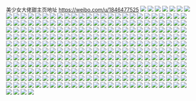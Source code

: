美少女大佬甜主页地址 https://weibo.com/u/1846477525 
![](https://wx4.sinaimg.cn/mw2000/6e0f02d5gy1h81j3g7mljj228j2znx6q.jpg) 
![](https://wx4.sinaimg.cn/mw2000/6e0f02d5gy1h81j3hue3rj22c03401ky.jpg) 
![](https://wx4.sinaimg.cn/mw2000/6e0f02d5gy1h81j3ku7ezj22c0340e83.jpg) 
![](https://wx4.sinaimg.cn/mw2000/6e0f02d5gy1h81j3o1xerj22c0340x6r.jpg) 
![](https://wx4.sinaimg.cn/mw2000/6e0f02d5gy1h7avdiirqmj23402cee82.jpg) 
![](https://wx4.sinaimg.cn/mw2000/6e0f02d5gy1h7avdy4vdfj22dp2io7rx.jpg) 
![](https://wx4.sinaimg.cn/mw2000/6e0f02d5gy1h7avdjusi9j22c0340hdu.jpg) 
![](https://wx4.sinaimg.cn/mw2000/6e0f02d5gy1h7avdl0y5vj22c034unpe.jpg) 
![](https://wx4.sinaimg.cn/mw2000/6e0f02d5gy1h6yd0rdx61j22c034m4qs.jpg) 
![](https://wx4.sinaimg.cn/mw2000/6e0f02d5gy1h6yd0tka1xj22c035e4qs.jpg) 
![](https://wx4.sinaimg.cn/mw2000/6e0f02d5gy1h6yd0ujj4aj228n3034qq.jpg) 
![](https://wx4.sinaimg.cn/mw2000/6e0f02d5gy1h6yd13317cj22bz32whdw.jpg) 
![](https://wx4.sinaimg.cn/mw2000/6e0f02d5gy1h6yd14u0xij22c0340x6q.jpg) 
![](https://wx4.sinaimg.cn/mw2000/6e0f02d5gy1h6yd0wuimlj21ij2ps17t.jpg) 
![](https://wx4.sinaimg.cn/mw2000/6e0f02d5gy1h6yd0yyshyj21in2psk7g.jpg) 
![](https://wx4.sinaimg.cn/mw2000/6e0f02d5gy1h6yd110z06j22c03407wl.jpg) 
![](https://wx4.sinaimg.cn/mw2000/6e0f02d5gy1h6yd18fxeqj22c0346hdw.jpg) 
![](https://wx4.sinaimg.cn/mw2000/6e0f02d5gy1h6sla950t5j224636bkjm.jpg) 
![](https://wx4.sinaimg.cn/mw2000/6e0f02d5gy1h6slabo4joj2248375jyf.jpg) 
![](https://wx4.sinaimg.cn/mw2000/6e0f02d5gy1h6slaeqlw1j224236bgt4.jpg) 
![](https://wx4.sinaimg.cn/mw2000/6e0f02d5gy1h6slagzviyj22802z77wj.jpg) 
![](https://wx4.sinaimg.cn/mw2000/6e0f02d5gy1h6rafc0entj22c0340npf.jpg) 
![](https://wx4.sinaimg.cn/mw2000/6e0f02d5gy1h6rafdslxaj229g30mkjm.jpg) 
![](https://wx4.sinaimg.cn/mw2000/6e0f02d5gy1h6raf9t2h3j227f2xwqv6.jpg) 
![](https://wx4.sinaimg.cn/mw2000/6e0f02d5gy1h6raffe08aj22c034ihdu.jpg) 
![](https://wx4.sinaimg.cn/mw2000/6e0f02d5gy1h6rafh2bkcj22c0340u0y.jpg) 
![](https://wx4.sinaimg.cn/mw2000/6e0f02d5gy1h6rafieqqqj229z32kkjl.jpg) 
![](https://wx4.sinaimg.cn/mw2000/6e0f02d5gy1h6rafjhoqvj22c0340qv5.jpg) 
![](https://wx4.sinaimg.cn/mw2000/6e0f02d5ly1h5eya9lghsj227o2y9kes.jpg) 
![](https://wx4.sinaimg.cn/mw2000/6e0f02d5ly1h5eyaq3rdqj226e2xab29.jpg) 
![](https://wx4.sinaimg.cn/mw2000/6e0f02d5ly1h5eya8zav4j22c0340hdu.jpg) 
![](https://wx4.sinaimg.cn/mw2000/6e0f02d5ly1h5eyabc8z8j22c0340npe.jpg) 
![](https://wx4.sinaimg.cn/mw2000/6e0f02d5ly1h4r6xqc3ljj21o02yohdv.jpg) 
![](https://wx4.sinaimg.cn/mw2000/6e0f02d5gy1h4743ikfydj22ay35je82.jpg) 
![](https://wx4.sinaimg.cn/mw2000/6e0f02d5gy1h4743lzh4sj22c037iqv6.jpg) 
![](https://wx4.sinaimg.cn/mw2000/6e0f02d5gy1h4743fnc1aj22c035yu0y.jpg) 
![](https://wx4.sinaimg.cn/mw2000/6e0f02d5gy1h3t23pp159j22c0340npd.jpg) 
![](https://wx4.sinaimg.cn/mw2000/6e0f02d5gy1h3t23x1sw0j21sc2dskjl.jpg) 
![](https://wx4.sinaimg.cn/mw2000/6e0f02d5gy1h3t23sgyc3j22bx2o07wj.jpg) 
![](https://wx4.sinaimg.cn/mw2000/6e0f02d5gy1h27a8m4op6j21o02yob2b.jpg) 
![](https://wx4.sinaimg.cn/mw2000/6e0f02d5gy1h27a8nptm6j21o02yoe83.jpg) 
![](https://wx4.sinaimg.cn/mw2000/6e0f02d5gy1h0pszdelfjj22bz2s1hdu.jpg) 
![](https://wx4.sinaimg.cn/mw2000/6e0f02d5gy1h0pszirwvtj22c02i6e82.jpg) 
![](https://wx4.sinaimg.cn/mw2000/6e0f02d5gy1h0c4dfak4ej229530l7wj.jpg) 
![](https://wx4.sinaimg.cn/mw2000/6e0f02d5gy1h0c4dietxcj22c0340qv8.jpg) 
![](https://wx4.sinaimg.cn/mw2000/6e0f02d5gy1h0c4dk7p9gj22c0340x6p.jpg) 
![](https://wx4.sinaimg.cn/mw2000/6e0f02d5gy1gzzg5faku5j22c034me86.jpg) 
![](https://wx4.sinaimg.cn/mw2000/6e0f02d5gy1gzzg5hfqi8j220c2jpb2b.jpg) 
![](https://wx4.sinaimg.cn/mw2000/6e0f02d5gy1gzzg5c2jacj21v52gne82.jpg) 
![](https://wx4.sinaimg.cn/mw2000/6e0f02d5gy1gyuwbadyfwj22c0340x6s.jpg) 
![](https://wx4.sinaimg.cn/mw2000/6e0f02d5gy1gyuwbc1r2aj229g30m7wk.jpg) 
![](https://wx4.sinaimg.cn/mw2000/6e0f02d5gy1gyuwbeiqhij22c03407wl.jpg) 
![](https://wx4.sinaimg.cn/mw2000/6e0f02d5gy1gyuwbhpmqxj22c034u7wk.jpg) 
![](https://wx4.sinaimg.cn/mw2000/6e0f02d5gy1gyuwbj9xjdj22c0340npg.jpg) 
![](https://wx4.sinaimg.cn/mw2000/6e0f02d5gy1gyuwbg0gtbj228m30qu0x.jpg) 
![](https://wx4.sinaimg.cn/mw2000/6e0f02d5gy1gysnjncy9vj227x2p67wi.jpg) 
![](https://wx4.sinaimg.cn/mw2000/6e0f02d5gy1gxxkfakly2j22c03404qr.jpg) 
![](https://wx4.sinaimg.cn/mw2000/6e0f02d5gy1gxxkfexjyrj228k30ax6q.jpg) 
![](https://wx4.sinaimg.cn/mw2000/6e0f02d5gy1gxwdoh4za4j22m82cd4qr.jpg) 
![](https://wx4.sinaimg.cn/mw2000/6e0f02d5gy1gxpcn1szmxj2280317qv7.jpg) 
![](https://wx4.sinaimg.cn/mw2000/6e0f02d5gy1gxpcn8bm11j22c035ub2b.jpg) 
![](https://wx4.sinaimg.cn/mw2000/6e0f02d5gy1gxpcn9wj0tj22262y4u0z.jpg) 
![](https://wx4.sinaimg.cn/mw2000/6e0f02d5gy1gxpcn6zsakj221h30su0y.jpg) 
![](https://wx4.sinaimg.cn/mw2000/6e0f02d5gy1gwx843g2u4j22c03401ky.jpg) 
![](https://wx4.sinaimg.cn/mw2000/6e0f02d5gy1gwx84ab70hj229830bqv5.jpg) 
![](https://wx4.sinaimg.cn/mw2000/6e0f02d5gy1gwx844d072j22c0340npd.jpg) 
![](https://wx4.sinaimg.cn/mw2000/6e0f02d5gy1gwx84c7utfj22c0340b2a.jpg) 
![](https://wx4.sinaimg.cn/mw2000/6e0f02d5gy1gwx845dx05j22c0340x6p.jpg) 
![](https://wx4.sinaimg.cn/mw2000/6e0f02d5gy1gwx84d02drj22c0340b29.jpg) 
![](https://wx4.sinaimg.cn/mw2000/6e0f02d5gy1gwx846ltb0j22c0340b2a.jpg) 
![](https://wx4.sinaimg.cn/mw2000/6e0f02d5gy1gwx84e2ghqj22c034ikjm.jpg) 
![](https://wx4.sinaimg.cn/mw2000/6e0f02d5gy1gwx847foloj22c0340kjl.jpg) 
![](https://wx4.sinaimg.cn/mw2000/6e0f02d5gy1gwx848ejtqj22c0340x6p.jpg) 
![](https://wx4.sinaimg.cn/mw2000/6e0f02d5gy1gwx84bb68qj22c0340hdu.jpg) 
![](https://wx4.sinaimg.cn/mw2000/6e0f02d5gy1gwipg3zsckj22c0340kjn.jpg) 
![](https://wx4.sinaimg.cn/mw2000/6e0f02d5gy1gwipg6hco1j22c0340kjo.jpg) 
![](https://wx4.sinaimg.cn/mw2000/6e0f02d5gy1gwipg1eht9j22c03404qs.jpg) 
![](https://wx4.sinaimg.cn/mw2000/0020XD9zly1gv0bflvubxj62802yp1l102.jpg) 
![](https://wx4.sinaimg.cn/mw2000/0020XD9zly1gv0bfoit8jj62802yphdx02.jpg) 
![](https://wx4.sinaimg.cn/mw2000/0020XD9zly1gv0bfqx9nnj62802yp7wl02.jpg) 
![](https://wx4.sinaimg.cn/mw2000/0020XD9zly1gv0bfk5x0sj62802yox6t02.jpg) 
![](https://wx4.sinaimg.cn/mw2000/0020XD9zgy1gui69lz50nj63402c0u0x02.jpg) 
![](https://wx4.sinaimg.cn/mw2000/0020XD9zly1gudw61wb5lj62c03401kz02.jpg) 
![](https://wx4.sinaimg.cn/mw2000/0020XD9zly1gudw65ubuxj62c0340x6r02.jpg) 
![](https://wx4.sinaimg.cn/mw2000/0020XD9zly1gudw6a2h74j62c03404qr02.jpg) 
![](https://wx4.sinaimg.cn/mw2000/0020XD9zly1gudw6cda49j62c03401kz02.jpg) 
![](https://wx4.sinaimg.cn/mw2000/0020XD9zly1gudw6hoaitj62c0340npf02.jpg) 
![](https://wx4.sinaimg.cn/mw2000/0020XD9zly1gudw6mgfj4j62c0340u1002.jpg) 
![](https://wx4.sinaimg.cn/mw2000/0020XD9zly1gudw5ytk3hj63402c04qr02.jpg) 
![](https://wx4.sinaimg.cn/mw2000/0020XD9zly1gudw6oo5sbj62c03404qq02.jpg) 
![](https://wx4.sinaimg.cn/mw2000/0020XD9zly1gudw6qk3grj62c03404qq02.jpg) 
![](https://wx4.sinaimg.cn/mw2000/0020XD9zly1gudw6thfcrj62c0340npf02.jpg) 
![](https://wx4.sinaimg.cn/mw2000/0020XD9zly1gtt6i570myj62c0340b2b02.jpg) 
![](https://wx4.sinaimg.cn/mw2000/6e0f02d5ly1gt0ngl31ivj22802zv1l1.jpg) 
![](https://wx4.sinaimg.cn/mw2000/6e0f02d5ly1gt0ngmifdjj22802zr4qt.jpg) 
![](https://wx4.sinaimg.cn/mw2000/6e0f02d5ly1gt0ngnmjccj224n2tge84.jpg) 
![](https://wx4.sinaimg.cn/mw2000/6e0f02d5ly1gt0ngp6owlj22802yo7wl.jpg) 
![](https://wx4.sinaimg.cn/mw2000/6e0f02d5ly1gs3q0u502pj22c02h5hdu.jpg) 
![](https://wx4.sinaimg.cn/mw2000/6e0f02d5ly1gs3q10hsrrj22c03404qq.jpg) 
![](https://wx4.sinaimg.cn/mw2000/6e0f02d5ly1gs3q0vpcaqj22am2pikjm.jpg) 
![](https://wx4.sinaimg.cn/mw2000/0020XD9zly1gs3q1e7jj1j62c03404qq02.jpg) 
![](https://wx4.sinaimg.cn/mw2000/6e0f02d5ly1gs3q0yt3ybj223a2xje83.jpg) 
![](https://wx4.sinaimg.cn/mw2000/6e0f02d5ly1gs3q0sjltnj20rt15otiw.jpg) 
![](https://wx4.sinaimg.cn/mw2000/6e0f02d5ly1gs3q1fqvq6j22c0340kjl.jpg) 
![](https://wx4.sinaimg.cn/mw2000/6e0f02d5ly1gs3q11vbbwj22c034iqv5.jpg) 
![](https://wx4.sinaimg.cn/mw2000/6e0f02d5ly1gs3q1hp26cj22c0340e83.jpg) 
![](https://wx4.sinaimg.cn/mw2000/6e0f02d5gy1gruf62ny5sj22c0340u0z.jpg) 
![](https://wx4.sinaimg.cn/mw2000/6e0f02d5gy1gruf646kf7j22c034me83.jpg) 
![](https://wx4.sinaimg.cn/mw2000/6e0f02d5gy1gruf60s6w2j22c033mhdv.jpg) 
![](https://wx4.sinaimg.cn/mw2000/0020XD9zgy1grgfx7ip0zj62c0340x6r02.jpg) 
![](https://wx4.sinaimg.cn/mw2000/6e0f02d5gy1grgfxla4lcj22c034i7wk.jpg) 
![](https://wx4.sinaimg.cn/mw2000/6e0f02d5gy1grgfxe24yxj22c0340b2c.jpg) 
![](https://wx4.sinaimg.cn/mw2000/6e0f02d5gy1grgfxhzz6ij22c0340npg.jpg) 
![](https://wx4.sinaimg.cn/mw2000/6e0f02d5gy1grgfxamb0fj22c0340b2b.jpg) 
![](https://wx4.sinaimg.cn/mw2000/6e0f02d5gy1grgfxu1r8fj22c035ykjn.jpg) 
![](https://wx4.sinaimg.cn/mw2000/6e0f02d5gy1grgfxp234oj22c034e4qs.jpg) 
![](https://wx4.sinaimg.cn/mw2000/6e0f02d5gy1grgfy3a8m9j20zo256npp.jpg) 
![](https://wx4.sinaimg.cn/mw2000/6e0f02d5gy1grgfxr1yzkj22c03407wi.jpg) 
![](https://wx4.sinaimg.cn/mw2000/6e0f02d5gy1gr47j615uej22c03401l1.jpg) 
![](https://wx4.sinaimg.cn/mw2000/0020XD9zgy1gr47j8armkj62c0340b2b02.jpg) 
![](https://wx4.sinaimg.cn/mw2000/6e0f02d5gy1gr47jcc67lj22c03407wj.jpg) 
![](https://wx4.sinaimg.cn/mw2000/6e0f02d5gy1gr47je56gqj22c03401kz.jpg) 
![](https://wx4.sinaimg.cn/mw2000/6e0f02d5gy1gr0q94e7buj22802ypx6r.jpg) 
![](https://wx4.sinaimg.cn/mw2000/6e0f02d5gy1gr0q9hr7z0j21o025xqv6.jpg) 
![](https://wx4.sinaimg.cn/mw2000/6e0f02d5gy1gr0q92i9zlj22802ypkjo.jpg) 
![](https://wx4.sinaimg.cn/mw2000/6e0f02d5gy1gr0q9b6iefj22c0340e84.jpg) 
![](https://wx4.sinaimg.cn/mw2000/6e0f02d5gy1gr0q96x2hzj22802ypb2c.jpg) 
![](https://wx4.sinaimg.cn/mw2000/6e0f02d5gy1gr0q9cnub8j22c0340kjm.jpg) 
![](https://wx4.sinaimg.cn/mw2000/6e0f02d5gy1gr0q98ogdtj22802zbhdw.jpg) 
![](https://wx4.sinaimg.cn/mw2000/6e0f02d5gy1gr0qbhyleqj22c03404qp.jpg) 
![](https://wx4.sinaimg.cn/mw2000/0020XD9zgy1gr0q9emhj4j62802ypnpf02.jpg) 
![](https://wx4.sinaimg.cn/mw2000/6e0f02d5gy1gqroa3v64zj22c0340x6q.jpg) 
![](https://wx4.sinaimg.cn/mw2000/6e0f02d5gy1gqroa1njatj233y2by1ky.jpg) 
![](https://wx4.sinaimg.cn/mw2000/6e0f02d5gy1gqro9zg8nrj22c0340u0x.jpg) 
![](https://wx4.sinaimg.cn/mw2000/6e0f02d5gy1gqroadmanaj233z2bzb2a.jpg) 
![](https://wx4.sinaimg.cn/mw2000/6e0f02d5gy1gqroa8xwc7j22802yox6t.jpg) 
![](https://wx4.sinaimg.cn/mw2000/6e0f02d5gy1gqrob37720j22c03404qr.jpg) 
![](https://wx4.sinaimg.cn/mw2000/6e0f02d5gy1gqroa6dfczj22802zf1kz.jpg) 
![](https://wx4.sinaimg.cn/mw2000/6e0f02d5gy1gqroab60drj22c03401l0.jpg) 
![](https://wx4.sinaimg.cn/mw2000/6e0f02d5gy1gqroaj0b6tj22802yp1l3.jpg) 
![](https://wx4.sinaimg.cn/mw2000/6e0f02d5gy1gpo45ezqsej22c034ue83.jpg) 
![](https://wx4.sinaimg.cn/mw2000/6e0f02d5gy1gpo45p9bmcj22c0340qv8.jpg) 
![](https://wx4.sinaimg.cn/mw2000/6e0f02d5gy1gpo45r1vwbj226u2x4qv6.jpg) 
![](https://wx4.sinaimg.cn/mw2000/6e0f02d5gy1gpo45z9966j22c03404qt.jpg) 
![](https://wx4.sinaimg.cn/mw2000/6e0f02d5gy1gpo45xzn2vj22c0340hdv.jpg) 
![](https://wx4.sinaimg.cn/mw2000/6e0f02d5gy1gpo45w2rwrj226s2xrkjn.jpg) 
![](https://wx4.sinaimg.cn/mw2000/6e0f02d5gy1gpo45tmewwj22c034mnpf.jpg) 
![](https://wx4.sinaimg.cn/mw2000/6e0f02d5gy1gpo45mqhrgj23402c0u0y.jpg) 
![](https://wx4.sinaimg.cn/mw2000/6e0f02d5gy1gpo45l8d0wj23402c0x6r.jpg) 
![](https://wx4.sinaimg.cn/mw2000/6e0f02d5gy1gp4kaqzaiuj21o02yo1l1.jpg) 
![](https://wx4.sinaimg.cn/mw2000/6e0f02d5gy1gp4kav6h55j22c03404qq.jpg) 
![](https://wx4.sinaimg.cn/mw2000/6e0f02d5gy1gp4kaab5fzj22c03407wh.jpg) 
![](https://wx4.sinaimg.cn/mw2000/6e0f02d5gy1gp4kb5oredj22c03404qq.jpg) 
![](https://wx4.sinaimg.cn/mw2000/6e0f02d5gy1gp4kajhsimj22802ypb2e.jpg) 
![](https://wx4.sinaimg.cn/mw2000/6e0f02d5gy1gp4kb0hojvj22c0340hdu.jpg) 
![](https://wx4.sinaimg.cn/mw2000/6e0f02d5gy1gp4kbce728j21o02yoe84.jpg) 
![](https://wx4.sinaimg.cn/mw2000/6e0f02d5gy1gp4kbgnkvvj22c0340kjl.jpg) 
![](https://wx4.sinaimg.cn/mw2000/6e0f02d5gy1gp4kbpdw27j22802ypnph.jpg) 
![](https://wx4.sinaimg.cn/mw2000/6e0f02d5gy1gp2675y5z0j21o02807wj.jpg) 
![](https://wx4.sinaimg.cn/mw2000/6e0f02d5gy1gp2674i9ycj21o02804qr.jpg) 
![](https://wx4.sinaimg.cn/mw2000/6e0f02d5ly1gop53004dkj22c03401kz.jpg) 
![](https://wx4.sinaimg.cn/mw2000/6e0f02d5ly1gop531gdrej22c03401kz.jpg) 
![](https://wx4.sinaimg.cn/mw2000/6e0f02d5ly1gop5321rwnj20zo1qmwuh.jpg) 
![](https://wx4.sinaimg.cn/mw2000/6e0f02d5ly1gop52yse8bj20zo1ektl6.jpg) 
![](https://wx4.sinaimg.cn/mw2000/6e0f02d5ly1gon5q7c3tkj22c0340b2b.jpg) 
![](https://wx4.sinaimg.cn/mw2000/6e0f02d5ly1gon5q16l24j22bz2ufqv7.jpg) 
![](https://wx4.sinaimg.cn/mw2000/6e0f02d5ly1gon5q3cuv0j22c0340b29.jpg) 
![](https://wx4.sinaimg.cn/mw2000/6e0f02d5ly1gon5qf5pvxj225z2urhdv.jpg) 
![](https://wx4.sinaimg.cn/mw2000/6e0f02d5ly1gon5qbsib3j22802ypx6t.jpg) 
![](https://wx4.sinaimg.cn/mw2000/6e0f02d5ly1gon5qi1162j22372ufe83.jpg) 
![](https://wx4.sinaimg.cn/mw2000/6e0f02d5ly1gon5qkg92oj22c0340x6p.jpg) 
![](https://wx4.sinaimg.cn/mw2000/6e0f02d5ly1gon5qpfzm5j22802ypx6r.jpg) 
![](https://wx4.sinaimg.cn/mw2000/6e0f02d5ly1gon5qrjebyj22c0340hdt.jpg) 
![](https://wx4.sinaimg.cn/mw2000/6e0f02d5ly1gocsn4w596j20zw1m1gvd.jpg) 
![](https://wx4.sinaimg.cn/mw2000/6e0f02d5ly1gocsn5bvalj20zo1nidwr.jpg) 
![](https://wx4.sinaimg.cn/mw2000/6e0f02d5ly1gobhby5gujj22c0340qv8.jpg) 
![](https://wx4.sinaimg.cn/mw2000/6e0f02d5ly1gobhc54hk3j22c033iqv8.jpg) 
![](https://wx4.sinaimg.cn/mw2000/6e0f02d5ly1gobhc9di4oj222a2utnpe.jpg) 
![](https://wx4.sinaimg.cn/mw2000/6e0f02d5ly1gobhcfh0a8j22802yonph.jpg) 
![](https://wx4.sinaimg.cn/mw2000/6e0f02d5ly1gobhbpx1vxj20zo1njdzl.jpg) 
![](https://wx4.sinaimg.cn/mw2000/6e0f02d5ly1gobhciaegej22622w3kjl.jpg) 
![](https://wx4.sinaimg.cn/mw2000/6e0f02d5ly1glrwwnc8v5j21nk2oh7wi.jpg) 
![](https://wx4.sinaimg.cn/mw2000/6e0f02d5ly1gkllouc74xj22hm1nbe82.jpg) 
![](https://wx4.sinaimg.cn/mw2000/6e0f02d5ly1gkjg0mx4aqj22802yoqv8.jpg) 
![](https://wx4.sinaimg.cn/mw2000/6e0f02d5ly1gkjg0qbrlej21sc2ds7wk.jpg) 
![](https://wx4.sinaimg.cn/mw2000/6e0f02d5ly1gju07sw1q3j22802yoe85.jpg) 
![](https://wx4.sinaimg.cn/mw2000/6e0f02d5ly1gju07otk0hj21sc2dsx6r.jpg) 
![](https://wx4.sinaimg.cn/mw2000/6e0f02d5ly1gju07xoe74j22c02c0txe.jpg) 
![](https://wx4.sinaimg.cn/mw2000/6e0f02d5ly1gju07w6a80j22802yox6s.jpg) 
![](https://wx4.sinaimg.cn/mw2000/6e0f02d5ly1gjk55lqs75j21sc2ds7wk.jpg) 
![](https://wx4.sinaimg.cn/mw2000/6e0f02d5ly1gjk55o6dbbj21sc2dsb2c.jpg) 
![](https://wx4.sinaimg.cn/mw2000/6e0f02d5ly1gjk55j71x5j21sc2dsb2b.jpg) 
![](https://wx4.sinaimg.cn/mw2000/6e0f02d5ly1gjk55qe5z5j21sc2dsx6r.jpg) 
![](https://wx4.sinaimg.cn/mw2000/6e0f02d5ly1gjem4jwphbj22c0340b2b.jpg) 
![](https://wx4.sinaimg.cn/mw2000/6e0f02d5ly1gjem3sfeerj22c0340npf.jpg) 
![](https://wx4.sinaimg.cn/mw2000/6e0f02d5ly1gjela0omdhj22802yo1l3.jpg) 
![](https://wx4.sinaimg.cn/mw2000/6e0f02d5ly1gjel9vyqvrj22c02c0qv5.jpg) 
![](https://wx4.sinaimg.cn/mw2000/6e0f02d5ly1gjela373izj22c02c0hdt.jpg) 
![](https://wx4.sinaimg.cn/mw2000/6e0f02d5ly1gjela6z1xwj22c02c0hdt.jpg) 
![](https://wx4.sinaimg.cn/mw2000/6e0f02d5ly1gjdp05shkqj21o0280x6p.jpg) 
![](https://wx4.sinaimg.cn/mw2000/6e0f02d5ly1gjdp07zadbj21o0280b2a.jpg) 
![](https://wx4.sinaimg.cn/mw2000/6e0f02d5ly1gjdp0abs10j22c02c07wi.jpg) 
![](https://wx4.sinaimg.cn/mw2000/6e0f02d5ly1gjdp0g5v3kj22ds1scnpn.jpg) 
![](https://wx4.sinaimg.cn/mw2000/6e0f02d5ly1gi3mw9kuhqj21o0280qv6.jpg) 
![](https://wx4.sinaimg.cn/mw2000/6e0f02d5ly1gi3mwao33uj22c02c0e3v.jpg) 
![](https://wx4.sinaimg.cn/mw2000/6e0f02d5ly1gi3mw5msjbj22c02c0kjl.jpg) 
![](https://wx4.sinaimg.cn/mw2000/6e0f02d5ly1gi3mwd6ux9j21o0280npe.jpg) 
![](https://wx4.sinaimg.cn/mw2000/6e0f02d5ly1ggptmdkskhj21o02807wi.jpg) 
![](https://wx4.sinaimg.cn/mw2000/6e0f02d5ly1ggglr3rnlfj22c02c0x6p.jpg) 
![](https://wx4.sinaimg.cn/mw2000/6e0f02d5ly1ggglr1rwlaj21o01oehdt.jpg) 
![](https://wx4.sinaimg.cn/mw2000/6e0f02d5ly1ggc24bd88kj21o02801ky.jpg) 
![](https://wx4.sinaimg.cn/mw2000/6e0f02d5ly1ggc248v2sqj21o02801ky.jpg) 
![](https://wx4.sinaimg.cn/mw2000/6e0f02d5ly1gg7a959gk0j21o02804qr.jpg) 
![](https://wx4.sinaimg.cn/mw2000/6e0f02d5ly1gg7a96n8arj21o01pe4qq.jpg) 
![](https://wx4.sinaimg.cn/mw2000/6e0f02d5ly1gg7a987zgbj21o01o0npd.jpg) 
![](https://wx4.sinaimg.cn/mw2000/6e0f02d5ly1gg7a92bbaxj21gw1yjhdt.jpg) 
![](https://wx4.sinaimg.cn/mw2000/6e0f02d5ly1gecf9jqkevj21o01o0qfa.jpg) 
![](https://wx4.sinaimg.cn/mw2000/6e0f02d5ly3gdgmpi38kcj21kw1kw1kz.jpg) 
![](https://wx4.sinaimg.cn/mw2000/6e0f02d5ly3gdgmphifmzj21kw1kw1kz.jpg) 
![](https://wx4.sinaimg.cn/mw2000/6e0f02d5ly1g5qfmg6dqcj21o0280npe.jpg) 
![](https://wx4.sinaimg.cn/mw2000/6e0f02d5ly1g1c0mzp3qtj22c02c01l3.jpg) 
![](https://wx4.sinaimg.cn/mw2000/6e0f02d5gy1fsc9vhuea1j20zk0qo43q.jpg) 
![](https://wx4.sinaimg.cn/mw2000/6e0f02d5gy1h8ujquxspej22c03624qr.jpg) 
![](https://wx4.sinaimg.cn/mw2000/6e0f02d5gy1h8ujqxqpk0j226h2y61ky.jpg) 
![](https://wx4.sinaimg.cn/mw2000/6e0f02d5gy1h8ujqwdvtyj22c037ikjm.jpg) 
![](https://wx4.sinaimg.cn/mw2000/6e0f02d5gy1h8ujqtbxksj22c037e4qs.jpg) 
![](https://wx4.sinaimg.cn/mw2000/6e0f02d5gy1h81j3g7mljj228j2znx6q.jpg) 
![](https://wx4.sinaimg.cn/mw2000/6e0f02d5gy1h81j3hue3rj22c03401ky.jpg) 
![](https://wx4.sinaimg.cn/mw2000/6e0f02d5gy1h81j3ku7ezj22c0340e83.jpg) 
![](https://wx4.sinaimg.cn/mw2000/6e0f02d5gy1h81j3o1xerj22c0340x6r.jpg) 
![](https://wx4.sinaimg.cn/mw2000/6e0f02d5gy1h7avdiirqmj23402cee82.jpg) 
![](https://wx4.sinaimg.cn/mw2000/6e0f02d5gy1h7avdy4vdfj22dp2io7rx.jpg) 
![](https://wx4.sinaimg.cn/mw2000/6e0f02d5gy1h7avdjusi9j22c0340hdu.jpg) 
![](https://wx4.sinaimg.cn/mw2000/6e0f02d5gy1h7avdl0y5vj22c034unpe.jpg) 
![](https://wx4.sinaimg.cn/mw2000/6e0f02d5gy1h6yd0rdx61j22c034m4qs.jpg) 
![](https://wx4.sinaimg.cn/mw2000/6e0f02d5gy1h6yd0tka1xj22c035e4qs.jpg) 
![](https://wx4.sinaimg.cn/mw2000/6e0f02d5gy1h6yd0ujj4aj228n3034qq.jpg) 
![](https://wx4.sinaimg.cn/mw2000/6e0f02d5gy1h6yd13317cj22bz32whdw.jpg) 
![](https://wx4.sinaimg.cn/mw2000/6e0f02d5gy1h6yd14u0xij22c0340x6q.jpg) 
![](https://wx4.sinaimg.cn/mw2000/6e0f02d5gy1h6yd0wuimlj21ij2ps17t.jpg) 
![](https://wx4.sinaimg.cn/mw2000/6e0f02d5gy1h6yd0yyshyj21in2psk7g.jpg) 
![](https://wx4.sinaimg.cn/mw2000/6e0f02d5gy1h6yd110z06j22c03407wl.jpg) 
![](https://wx4.sinaimg.cn/mw2000/6e0f02d5gy1h6yd18fxeqj22c0346hdw.jpg) 
![](https://wx4.sinaimg.cn/mw2000/6e0f02d5gy1h6sla950t5j224636bkjm.jpg) 
![](https://wx4.sinaimg.cn/mw2000/6e0f02d5gy1h6slabo4joj2248375jyf.jpg) 
![](https://wx4.sinaimg.cn/mw2000/6e0f02d5gy1h6slaeqlw1j224236bgt4.jpg) 
![](https://wx4.sinaimg.cn/mw2000/6e0f02d5gy1h6slagzviyj22802z77wj.jpg) 
![](https://wx4.sinaimg.cn/mw2000/6e0f02d5gy1h6rafc0entj22c0340npf.jpg) 
![](https://wx4.sinaimg.cn/mw2000/6e0f02d5gy1h6rafdslxaj229g30mkjm.jpg) 
![](https://wx4.sinaimg.cn/mw2000/6e0f02d5gy1h6raf9t2h3j227f2xwqv6.jpg) 
![](https://wx4.sinaimg.cn/mw2000/6e0f02d5gy1h6raffe08aj22c034ihdu.jpg) 
![](https://wx4.sinaimg.cn/mw2000/6e0f02d5gy1h6rafh2bkcj22c0340u0y.jpg) 
![](https://wx4.sinaimg.cn/mw2000/6e0f02d5gy1h6rafieqqqj229z32kkjl.jpg) 
![](https://wx4.sinaimg.cn/mw2000/6e0f02d5gy1h6rafjhoqvj22c0340qv5.jpg) 
![](https://wx4.sinaimg.cn/mw2000/6e0f02d5ly1h5eya9lghsj227o2y9kes.jpg) 
![](https://wx4.sinaimg.cn/mw2000/6e0f02d5ly1h5eyaq3rdqj226e2xab29.jpg) 
![](https://wx4.sinaimg.cn/mw2000/6e0f02d5ly1h5eya8zav4j22c0340hdu.jpg) 
![](https://wx4.sinaimg.cn/mw2000/6e0f02d5ly1h5eyabc8z8j22c0340npe.jpg) 
![](https://wx4.sinaimg.cn/mw2000/6e0f02d5ly1h4r6xqc3ljj21o02yohdv.jpg) 
![](https://wx4.sinaimg.cn/mw2000/6e0f02d5gy1h4743ikfydj22ay35je82.jpg) 
![](https://wx4.sinaimg.cn/mw2000/6e0f02d5gy1h4743lzh4sj22c037iqv6.jpg) 
![](https://wx4.sinaimg.cn/mw2000/6e0f02d5gy1h4743fnc1aj22c035yu0y.jpg) 
![](https://wx4.sinaimg.cn/mw2000/6e0f02d5gy1h3t23pp159j22c0340npd.jpg) 
![](https://wx4.sinaimg.cn/mw2000/6e0f02d5gy1h3t23x1sw0j21sc2dskjl.jpg) 
![](https://wx4.sinaimg.cn/mw2000/6e0f02d5gy1h3t23sgyc3j22bx2o07wj.jpg) 
![](https://wx4.sinaimg.cn/mw2000/6e0f02d5gy1h27a8m4op6j21o02yob2b.jpg) 
![](https://wx4.sinaimg.cn/mw2000/6e0f02d5gy1h27a8nptm6j21o02yoe83.jpg) 
![](https://wx4.sinaimg.cn/mw2000/6e0f02d5gy1h0pszdelfjj22bz2s1hdu.jpg) 
![](https://wx4.sinaimg.cn/mw2000/6e0f02d5gy1h0pszirwvtj22c02i6e82.jpg) 
![](https://wx4.sinaimg.cn/mw2000/6e0f02d5gy1h0c4dfak4ej229530l7wj.jpg) 
![](https://wx4.sinaimg.cn/mw2000/6e0f02d5gy1h0c4dietxcj22c0340qv8.jpg) 
![](https://wx4.sinaimg.cn/mw2000/6e0f02d5gy1h0c4dk7p9gj22c0340x6p.jpg) 
![](https://wx4.sinaimg.cn/mw2000/6e0f02d5gy1gzzg5faku5j22c034me86.jpg) 
![](https://wx4.sinaimg.cn/mw2000/6e0f02d5gy1gzzg5hfqi8j220c2jpb2b.jpg) 
![](https://wx4.sinaimg.cn/mw2000/6e0f02d5gy1gzzg5c2jacj21v52gne82.jpg) 
![](https://wx4.sinaimg.cn/mw2000/6e0f02d5gy1gyuwbadyfwj22c0340x6s.jpg) 
![](https://wx4.sinaimg.cn/mw2000/6e0f02d5gy1gyuwbc1r2aj229g30m7wk.jpg) 
![](https://wx4.sinaimg.cn/mw2000/6e0f02d5gy1gyuwbeiqhij22c03407wl.jpg) 
![](https://wx4.sinaimg.cn/mw2000/6e0f02d5gy1gyuwbhpmqxj22c034u7wk.jpg) 
![](https://wx4.sinaimg.cn/mw2000/6e0f02d5gy1gyuwbj9xjdj22c0340npg.jpg) 
![](https://wx4.sinaimg.cn/mw2000/6e0f02d5gy1gyuwbg0gtbj228m30qu0x.jpg) 
![](https://wx4.sinaimg.cn/mw2000/6e0f02d5gy1gysnjncy9vj227x2p67wi.jpg) 
![](https://wx4.sinaimg.cn/mw2000/6e0f02d5gy1gxxkfakly2j22c03404qr.jpg) 
![](https://wx4.sinaimg.cn/mw2000/6e0f02d5gy1gxxkfexjyrj228k30ax6q.jpg) 
![](https://wx4.sinaimg.cn/mw2000/6e0f02d5gy1gxwdoh4za4j22m82cd4qr.jpg) 
![](https://wx4.sinaimg.cn/mw2000/6e0f02d5gy1gxpcn1szmxj2280317qv7.jpg) 
